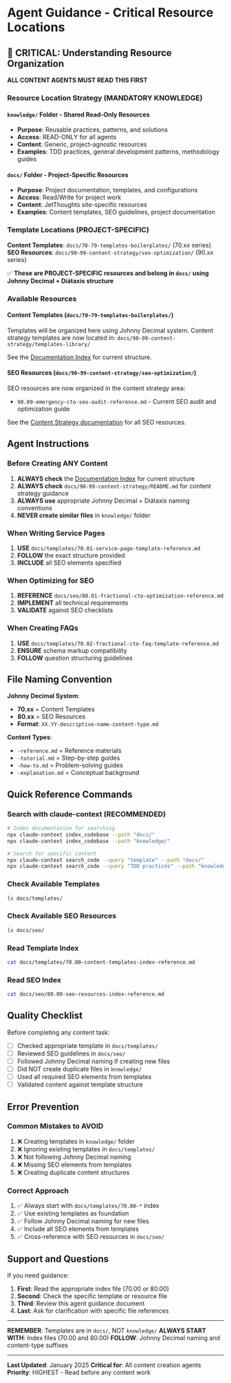 # Agent Guidance - Critical Resource Locations

## 🚨 CRITICAL: Understanding Resource Organization

**ALL CONTENT AGENTS MUST READ THIS FIRST**

### Resource Location Strategy (MANDATORY KNOWLEDGE)

#### `knowledge/` Folder - Shared Read-Only Resources
- **Purpose**: Reusable practices, patterns, and solutions
- **Access**: READ-ONLY for all agents
- **Content**: Generic, project-agnostic resources
- **Examples**: TDD practices, general development patterns, methodology guides

#### `docs/` Folder - Project-Specific Resources  
- **Purpose**: Project documentation, templates, and configurations
- **Access**: Read/Write for project work
- **Content**: JetThoughts site-specific resources
- **Examples**: Content templates, SEO guidelines, project documentation

### Template Locations (PROJECT-SPECIFIC)

**Content Templates**: `docs/70-79-templates-boilerplates/` (70.xx series)
**SEO Resources**: `docs/90-99-content-strategy/seo-optimization/` (90.xx series)

✅ **These are PROJECT-SPECIFIC resources and belong in `docs/` using Johnny Decimal + Diátaxis structure**

### Available Resources

#### Content Templates (`docs/70-79-templates-boilerplates/`)
Templates will be organized here using Johnny Decimal system. Content strategy templates are now located in:
`docs/90-99-content-strategy/templates-library/`

See the [Documentation Index](../DOCUMENTATION_INDEX.md) for current structure.

#### SEO Resources (`docs/90-99-content-strategy/seo-optimization/`)
SEO resources are now organized in the content strategy area:
- `90.09-emergency-cto-seo-audit-reference.md` - Current SEO audit and optimization guide

See the [Content Strategy documentation](../90-99-content-strategy/README.md) for all SEO resources.

## Agent Instructions

### Before Creating ANY Content
1. **ALWAYS check** the [Documentation Index](../DOCUMENTATION_INDEX.md) for current structure
2. **ALWAYS check** `docs/90-99-content-strategy/README.md` for content strategy guidance
3. **ALWAYS use** appropriate Johnny Decimal + Diátaxis naming conventions
3. **NEVER create similar files** in `knowledge/` folder

### When Writing Service Pages
1. **USE** `docs/templates/70.01-service-page-template-reference.md`
2. **FOLLOW** the exact structure provided
3. **INCLUDE** all SEO elements specified

### When Optimizing for SEO
1. **REFERENCE** `docs/seo/80.01-fractional-cto-optimization-reference.md`
2. **IMPLEMENT** all technical requirements
3. **VALIDATE** against SEO checklists

### When Creating FAQs
1. **USE** `docs/templates/70.02-fractional-cto-faq-template-reference.md`
2. **ENSURE** schema markup compatibility
3. **FOLLOW** question structuring guidelines

## File Naming Convention

**Johnny Decimal System**:
- **70.xx** = Content Templates
- **80.xx** = SEO Resources
- **Format**: `XX.YY-descriptive-name-content-type.md`

**Content Types**:
- `-reference.md` = Reference materials
- `-tutorial.md` = Step-by-step guides
- `-how-to.md` = Problem-solving guides
- `-explanation.md` = Conceptual background

## Quick Reference Commands

### Search with claude-context (RECOMMENDED)
```bash
# Index documentation for searching
npx claude-context index_codebase --path "docs/"
npx claude-context index_codebase --path "knowledge/"

# Search for specific content
npx claude-context search_code --query "template" --path "docs/"
npx claude-context search_code --query "TDD practices" --path "knowledge/"
```

### Check Available Templates
```bash
ls docs/templates/
```

### Check Available SEO Resources
```bash
ls docs/seo/
```

### Read Template Index
```bash
cat docs/templates/70.00-content-templates-index-reference.md
```

### Read SEO Index
```bash
cat docs/seo/80.00-seo-resources-index-reference.md
```

## Quality Checklist

Before completing any content task:

- [ ] Checked appropriate template in `docs/templates/`
- [ ] Reviewed SEO guidelines in `docs/seo/`
- [ ] Followed Johnny Decimal naming if creating new files
- [ ] Did NOT create duplicate files in `knowledge/`
- [ ] Used all required SEO elements from templates
- [ ] Validated content against template structure

## Error Prevention

### Common Mistakes to AVOID
1. ❌ Creating templates in `knowledge/` folder
2. ❌ Ignoring existing templates in `docs/templates/`
3. ❌ Not following Johnny Decimal naming
4. ❌ Missing SEO elements from templates
5. ❌ Creating duplicate content structures

### Correct Approach
1. ✅ Always start with `docs/templates/70.00-*` index
2. ✅ Use existing templates as foundation
3. ✅ Follow Johnny Decimal naming for new files
4. ✅ Include all SEO elements from templates
5. ✅ Cross-reference with SEO resources in `docs/seo/`

## Support and Questions

If you need guidance:
1. **First**: Read the appropriate index file (70.00 or 80.00)
2. **Second**: Check the specific template or resource file
3. **Third**: Review this agent guidance document
4. **Last**: Ask for clarification with specific file references

---

**REMEMBER**: Templates are in `docs/`, NOT `knowledge/`
**ALWAYS START WITH**: Index files (70.00 and 80.00)
**FOLLOW**: Johnny Decimal naming and content-type suffixes

---

**Last Updated**: January 2025
**Critical for**: All content creation agents
**Priority**: HIGHEST - Read before any content work